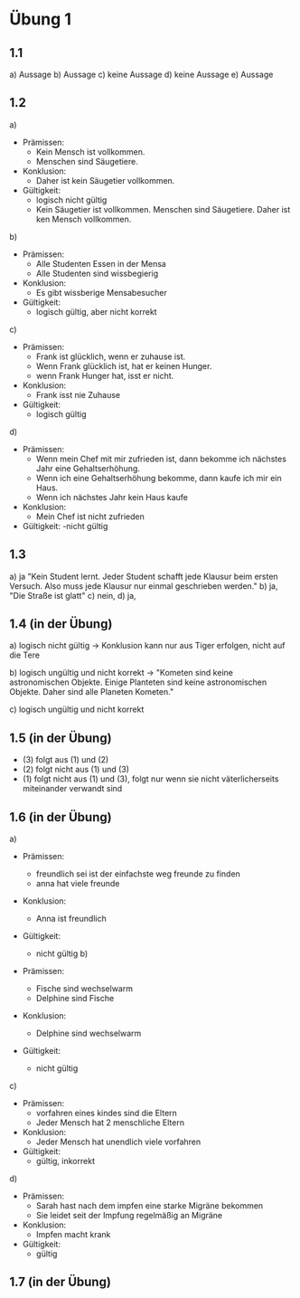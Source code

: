 # Übung 1

## 1.1

a) Aussage
b) Aussage
c) keine Aussage
d) keine Aussage
e) Aussage

## 1.2

a)

- Prämissen:
  - Kein Mensch ist vollkommen.
  - Menschen sind Säugetiere.
- Konklusion:
  - Daher ist kein Säugetier vollkommen.
- Gültigkeit:
  - logisch nicht gültig
  - Kein Säugetier ist vollkommen. Menschen sind Säugetiere. Daher ist ken Mensch vollkommen.

b)

- Prämissen:
  - Alle Studenten Essen in der Mensa
  - Alle Studenten sind wissbegierig
- Konklusion:
  - Es gibt wissberige Mensabesucher
- Gültigkeit:
  - logisch gültig, aber nicht korrekt

c)

- Prämissen:
  - Frank ist glücklich, wenn er zuhause ist.
  - Wenn Frank glücklich ist, hat er keinen Hunger.
  - wenn Frank Hunger hat, isst er nicht.
- Konklusion:
  - Frank isst nie Zuhause
- Gültigkeit:
  - logisch gültig

d)

- Prämissen:
  - Wenn mein Chef mit mir zufrieden ist, dann bekomme ich nächstes Jahr eine Gehaltserhöhung.
  - Wenn ich eine Gehaltserhöhung bekomme, dann kaufe ich mir ein Haus.
  - Wenn ich nächstes Jahr kein Haus kaufe
- Konklusion:
  - Mein Chef ist nicht zufrieden
- Gültigkeit:
  -nicht gültig

## 1.3

a) ja "Kein Student lernt. Jeder Student schafft jede Klausur beim ersten Versuch. Also muss jede Klausur nur einmal geschrieben werden."
b) ja, "Die Straße ist glatt"
c) nein,
d) ja,

## 1.4 (in der Übung)

a) logisch nicht gültig -> Konklusion kann nur aus Tiger erfolgen, nicht auf die Tere

b) logisch ungültig und nicht korrekt -> "Kometen sind keine astronomischen Objekte. Einige Planteten sind keine astronomischen Objekte. Daher sind alle Planeten Kometen."

c) logisch ungültig und nicht korrekt

## 1.5 (in der Übung)

- (3) folgt aus (1) und (2)
- (2) folgt nicht aus (1) und (3)
- (1) folgt nicht aus (1) und (3), folgt nur wenn sie nicht väterlicherseits miteinander verwandt sind

## 1.6 (in der Übung)

a)

- Prämissen:
  - freundlich sei ist der einfachste weg freunde zu finden
  - anna hat viele freunde
- Konklusion:
  - Anna ist freundlich
- Gültigkeit:
  - nicht gültig
b)

- Prämissen:
  - Fische sind wechselwarm
  - Delphine sind Fische
- Konklusion:
  - Delphine sind wechselwarm
- Gültigkeit:
  - nicht gültig

c)

- Prämissen:
  - vorfahren eines kindes sind die Eltern
  - Jeder Mensch hat 2 menschliche Eltern
- Konklusion:
  - Jeder Mensch hat unendlich viele vorfahren
- Gültigkeit:
  - gültig, inkorrekt

d)

- Prämissen:
  - Sarah hast nach dem impfen eine starke Migräne bekommen
  - Sie leidet seit der Impfung regelmäßig an Migräne
- Konklusion:
  - Impfen macht krank
- Gültigkeit:
  - gültig

## 1.7 (in der Übung)
